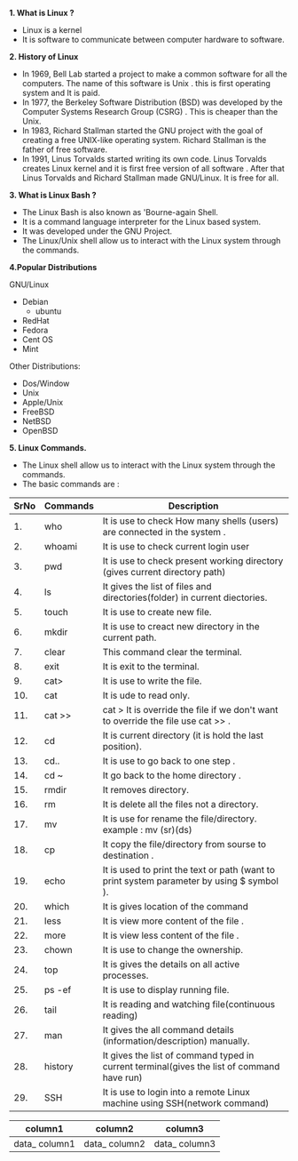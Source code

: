 **1. What is Linux ?**
 - Linux is a kernel
 - It is software to communicate between computer hardware to software.

**2. History of Linux**
- In 1969, Bell Lab started a project to make a common software for all the computers. The name of this software is Unix . this is first    operating system and It is paid.
- In 1977, the Berkeley Software Distribution (BSD) was developed by the Computer Systems Research Group (CSRG) . This is cheaper than the Unix.
- In 1983, Richard Stallman started the GNU project with the goal of creating a free UNIX-like operating system. Richard Stallman is the father of free software.
- In 1991, Linus Torvalds started writing its own code. Linus Torvalds creates Linux kernel and it is first free version of all software . After that Linus Torvalds and Richard Stallman made GNU/Linux. It is free for all.

**3. What is Linux Bash ?**
- The Linux Bash is also known as 'Bourne-again Shell. 
- It is a command language interpreter for the Linux based system.
- It was developed under the GNU Project.
- The Linux/Unix shell allow us to interact with the Linux system through the commands.


**4.Popular Distributions**

GNU/Linux
   -  Debian
      - ubuntu
   - RedHat
   - Fedora
   - Cent OS
   - Mint

Other Distributions:

- Dos/Window
- Unix
- Apple/Unix
- FreeBSD
- NetBSD
- OpenBSD

**5. Linux Commands.**
- The Linux shell allow us to interact with the Linux system through the commands.
- The basic commands are :


| SrNo   |Commands  |              Description                                                                    | 
|------- |----------|---------------------------------------------------------------------------------------------|    
|     1. | who      |It is use to check How many shells (users) are connected in the system .                     |
|     2. | whoami   |It is use to check current login user                                                        |  
|    3.  | pwd      |It is use to check present working directory (gives current directory path)                  |  
|    4.  | ls       |It gives the list of files and directories(folder) in current diectories.                    | 
|    5.  | touch    |It is use to create new file.                                                                | 
|    6.  | mkdir    |It is use to creact new directory in the current path.                                       |
|    7.  |clear     |This command clear the terminal.                                                             |
|    8.  |exit      |It is exit to the terminal.                                                                  |
|    9.  | cat>     |It is use to write the file.                                                                 |
|    10. | cat      |It is ude to read only.                                                                      |
|    11. | cat >>   |cat > It is override the file if we don't want to override the file use cat >> .             |
|    12. | cd       |It is current directory (it is hold the last position).                                      |
|    13. | cd..     |It is use to go back to one step .                                                           |
|    14. | cd ~     |It go back to the home directory .                                                           |
|    15. | rmdir    |It removes directory.                                                                        |
|    16. | rm       |It is delete all the files not a directory.                                                  |
|    17. | mv       |It is use for rename the file/directory. example : mv (sr)(ds)                               |
|    18. | cp       |It copy the file/directory from sourse to destination .                                      |
|    19. | echo     |It is used to print the text or path (want to print system parameter by using $ symbol ).    |
|    20. | which    |It is gives location of the command                                                          |
|    21. | less     |It is view more content of the file .                                                        |
|    22. | more     |It is view less content of the file .                                                        |
|    23. | chown    |It is use to change the ownership.                                                           |
|    24. | top      |It is gives the details on all active processes.                                             |
|    25. | ps -ef   |It is use to display running file.                                                           |
|    26. | tail     |It is reading and watching file(continuous reading)                                          |
|    27. | man      |It gives the all command details (information/description) manually.                         |
|    28. |history   |It gives the list of command typed in current terminal(gives the list of command have run)   |
|    29. | SSH      |It is use to login into a remote Linux machine using SSH(network command)                    |




| column1 | column2 | column3 |
|---|---|---|
| data_ column1 | data_ column2 | data_ column3 |




























